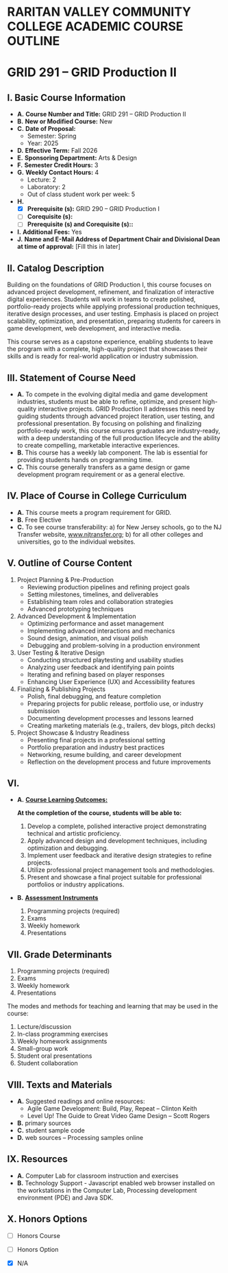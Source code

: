 # RARITAN VALLEY COMMUNITY COLLEGE ACADEMIC COURSE OUTLINE

# GRID 291 – GRID Production II

## I. Basic Course Information

- **A.** **Course Number and Title:** GRID 291 – GRID Production II
- **B.** **New or Modified Course:** New
- **C.** **Date of Proposal:**  
    - Semester: Spring  
    - Year: 2025
- **D.** **Effective Term:** Fall 2026
- **E.** **Sponsoring Department:** Arts & Design
- **F.** **Semester Credit Hours:** 3
- **G.** **Weekly Contact Hours:** 4 
    - Lecture: 2
    - Laboratory: 2  
    - Out of class student work per week: 5
- **H.** 
    - [x] **Prerequisite (s):** GRID 290 – GRID Production I 
    - [ ] **Corequisite (s):** 
    - [ ] **Prerequisite (s) and **Corequisite (s):**:**
- **I.** **Additional Fees:** Yes
- **J.** **Name and E-Mail Address of Department Chair and Divisional Dean at time of approval:** [Fill this in later]

## II. Catalog Description

Building on the foundations of GRID Production I, this course focuses on advanced project development, refinement, and finalization of interactive digital experiences. Students will work in teams to create polished, portfolio-ready projects while applying professional production techniques, iterative design processes, and user testing. Emphasis is placed on project scalability, optimization, and presentation, preparing students for careers in game development, web development, and interactive media.

This course serves as a capstone experience, enabling students to leave the program with a complete, high-quality project that showcases their skills and is ready for real-world application or industry submission.

## III. Statement of Course Need

- **A.** To compete in the evolving digital media and game development industries, students must be able to refine, optimize, and present high-quality interactive projects. GRID Production II addresses this need by guiding students through advanced project iteration, user testing, and professional presentation. By focusing on polishing and finalizing portfolio-ready work, this course ensures graduates are industry-ready, with a deep understanding of the full production lifecycle and the ability to create compelling, marketable interactive experiences.
- **B.** This course has a weekly lab component. The lab is essential for providing students hands on programming time.
- **C.** This course generally transfers as a game design or game development program requirement or as a general elective.

## IV. Place of Course in College Curriculum

- **A.** This course meets a program requirement for GRID.
- **B.** Free Elective
- **C.** To see course transferability: a) for New Jersey schools, go to the NJ Transfer website, www.njtransfer.org; b) for all other colleges and universities, go to the individual websites.

## V. Outline of Course Content

1. Project Planning & Pre-Production
    - Reviewing production pipelines and refining project goals
    - Setting milestones, timelines, and deliverables
    - Establishing team roles and collaboration strategies
    - Advanced prototyping techniques
1. Advanced Development & Implementation
    - Optimizing performance and asset management
    - Implementing advanced interactions and mechanics
    - Sound design, animation, and visual polish
    - Debugging and problem-solving in a production environment
1. User Testing & Iterative Design
    - Conducting structured playtesting and usability studies
    - Analyzing user feedback and identifying pain points
    - Iterating and refining based on player responses
    - Enhancing User Experience (UX) and Accessibility features
1. Finalizing & Publishing Projects
    - Polish, final debugging, and feature completion
    - Preparing projects for public release, portfolio use, or industry submission
    - Documenting development processes and lessons learned
    - Creating marketing materials (e.g., trailers, dev blogs, pitch decks)
1. Project Showcase & Industry Readiness
    - Presenting final projects in a professional setting
    - Portfolio preparation and industry best practices
    - Networking, resume building, and career development
    - Reflection on the development process and future improvements

## VI. 

- **A.** **<u>Course Learning Outcomes:</u>**  

    **At the completion of the course, students will be able to:**  
    1. Develop a complete, polished interactive project demonstrating technical and artistic proficiency.
    1. Apply advanced design and development techniques, including optimization and debugging.
    1. Implement user feedback and iterative design strategies to refine projects.
    1. Utilize professional project management tools and methodologies.
    1. Present and showcase a final project suitable for professional portfolios or industry applications.

- **B.** **<u>Assessment Instruments</u>**  
    1. Programming projects (required)
    2. Exams
    3. Weekly homework
    4. Presentations

## VII. Grade Determinants

1. Programming projects (required)
1. Exams
1. Weekly homework
1. Presentations

The modes and methods for teaching and learning that may be used in the course:

1. Lecture/discussion
1. In-class programming exercises
1. Weekly homework assignments
1. Small-group work
1. Student oral presentations
1. Student collaboration

## VIII. Texts and Materials
- **A.** Suggested readings and online resources:
    - Agile Game Development: Build, Play, Repeat – Clinton Keith
    - Level Up! The Guide to Great Video Game Design – Scott Rogers
- **B.** primary sources
- **C.** student sample code
- **D.** web sources – Processing samples online

## IX. Resources
- **A.** Computer Lab for classroom instruction and exercises
- **B.** Technology Support - Javascript enabled web browser installed on the workstations in the Computer Lab, Processing development environment (PDE) and Java SDK.

## X. Honors Options
- [ ] Honors Course
- [ ] Honors Option
- [x] N/A

